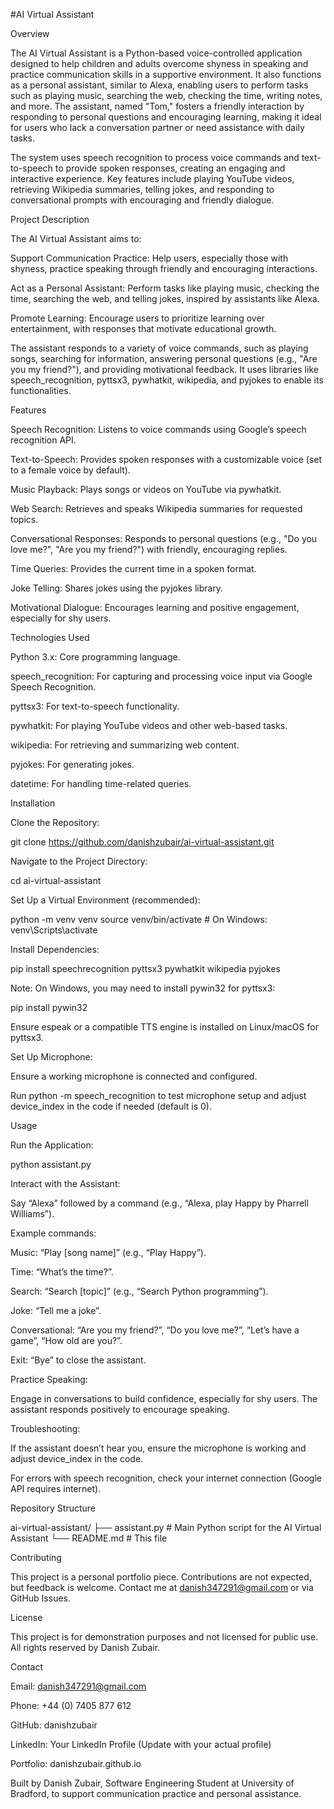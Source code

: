 #AI Virtual Assistant

Overview

The AI Virtual Assistant is a Python-based voice-controlled application designed to help children and adults overcome shyness in speaking and practice communication skills in a supportive environment. It also functions as a personal assistant, similar to Alexa, enabling users to perform tasks such as playing music, searching the web, checking the time, writing notes, and more. The assistant, named "Tom," fosters a friendly interaction by responding to personal questions and encouraging learning, making it ideal for users who lack a conversation partner or need assistance with daily tasks.

The system uses speech recognition to process voice commands and text-to-speech to provide spoken responses, creating an engaging and interactive experience. Key features include playing YouTube videos, retrieving Wikipedia summaries, telling jokes, and responding to conversational prompts with encouraging and friendly dialogue.

Project Description

The AI Virtual Assistant aims to:





Support Communication Practice: Help users, especially those with shyness, practice speaking through friendly and encouraging interactions.



Act as a Personal Assistant: Perform tasks like playing music, checking the time, searching the web, and telling jokes, inspired by assistants like Alexa.



Promote Learning: Encourage users to prioritize learning over entertainment, with responses that motivate educational growth.

The assistant responds to a variety of voice commands, such as playing songs, searching for information, answering personal questions (e.g., "Are you my friend?"), and providing motivational feedback. It uses libraries like speech_recognition, pyttsx3, pywhatkit, wikipedia, and pyjokes to enable its functionalities.

Features





Speech Recognition: Listens to voice commands using Google’s speech recognition API.



Text-to-Speech: Provides spoken responses with a customizable voice (set to a female voice by default).



Music Playback: Plays songs or videos on YouTube via pywhatkit.



Web Search: Retrieves and speaks Wikipedia summaries for requested topics.



Conversational Responses: Responds to personal questions (e.g., "Do you love me?", "Are you my friend?") with friendly, encouraging replies.



Time Queries: Provides the current time in a spoken format.



Joke Telling: Shares jokes using the pyjokes library.



Motivational Dialogue: Encourages learning and positive engagement, especially for shy users.

Technologies Used





Python 3.x: Core programming language.



speech_recognition: For capturing and processing voice input via Google Speech Recognition.



pyttsx3: For text-to-speech functionality.



pywhatkit: For playing YouTube videos and other web-based tasks.



wikipedia: For retrieving and summarizing web content.



pyjokes: For generating jokes.



datetime: For handling time-related queries.

Installation





Clone the Repository:

git clone https://github.com/danishzubair/ai-virtual-assistant.git



Navigate to the Project Directory:

cd ai-virtual-assistant



Set Up a Virtual Environment (recommended):

python -m venv venv
source venv/bin/activate  # On Windows: venv\Scripts\activate



Install Dependencies:

pip install speechrecognition pyttsx3 pywhatkit wikipedia pyjokes





Note: On Windows, you may need to install pywin32 for pyttsx3:

pip install pywin32



Ensure espeak or a compatible TTS engine is installed on Linux/macOS for pyttsx3.



Set Up Microphone:





Ensure a working microphone is connected and configured.



Run python -m speech_recognition to test microphone setup and adjust device_index in the code if needed (default is 0).

Usage





Run the Application:

python assistant.py



Interact with the Assistant:





Say “Alexa” followed by a command (e.g., “Alexa, play Happy by Pharrell Williams”).



Example commands:





Music: “Play [song name]” (e.g., “Play Happy”).



Time: “What’s the time?”.



Search: “Search [topic]” (e.g., “Search Python programming”).



Joke: “Tell me a joke”.



Conversational: “Are you my friend?”, “Do you love me?”, “Let’s have a game”, “How old are you?”.



Exit: “Bye” to close the assistant.



Practice Speaking:





Engage in conversations to build confidence, especially for shy users. The assistant responds positively to encourage speaking.



Troubleshooting:





If the assistant doesn’t hear you, ensure the microphone is working and adjust device_index in the code.



For errors with speech recognition, check your internet connection (Google API requires internet).

Repository Structure

ai-virtual-assistant/
├── assistant.py       # Main Python script for the AI Virtual Assistant
└── README.md         # This file

Contributing

This project is a personal portfolio piece. Contributions are not expected, but feedback is welcome. Contact me at danish347291@gmail.com or via GitHub Issues.

License

This project is for demonstration purposes and not licensed for public use. All rights reserved by Danish Zubair.

Contact





Email: danish347291@gmail.com



Phone: +44 (0) 7405 877 612



GitHub: danishzubair



LinkedIn: Your LinkedIn Profile (Update with your actual profile)



Portfolio: danishzubair.github.io



Built by Danish Zubair, Software Engineering Student at University of Bradford, to support communication practice and personal assistance.
